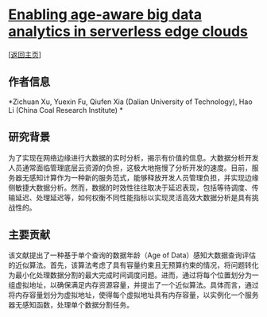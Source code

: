 # [Enabling age-aware big data analytics in serverless edge clouds](https://doi.org/10.1109/INFOCOM53939.2023.10228905)

\[[返回主页](../../README.md)\]

## 作者信息
*Zichuan Xu, Yuexin Fu, Qiufen Xia (Dalian University of Technology), Hao Li (China Coal Research Institute)
*
## 研究背景
为了实现在网络边缘进行大数据的实时分析，揭示有价值的信息。大数据分析开发人员通常面临管理底层云资源的负担，这极大地拖慢了分析开发的速度。目前，服务器无感知计算作为一种新的服务范式，能够释放开发人员管理负担，并实现边缘侧敏捷大数据分析。然而，数据的时效性往往取决于延迟表现，包括等待调度、传输延迟、处理延迟等，如何权衡不同性能指标以实现灵活高效大数据分析是具有挑战性的。

## 主要贡献
该文献提出了一种基于单个查询的数据年龄（Age of Data）感知大数据查询评估的近似算法。首先，该算法考虑了具有容量约束且无预算约束的情况，将问题转化为最小化处理数据分割的最大完成时间调度问题。进而，通过将每个位置划分为一组虚拟地址，以确保满足内存资源容量，并提出了一个近似算法。具体而言，通过将内存容量划分为虚拟地址，使得每个虚拟地址具有内存容量，以实例化一个服务器无感知函数，处理单个数据分割任务。
